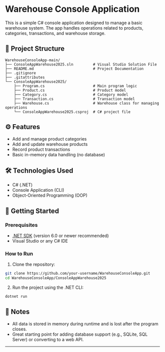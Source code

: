 # Warehouse Console Application

This is a simple C# console application designed to manage a basic warehouse system. The app handles operations related to products, categories, transactions, and warehouse storage.

## 📁 Project Structure

```
WarehouseConsoleApp-main/
├── ConsoleAppWarehouse2025.sln         # Visual Studio Solution File
├── README.md                           # Project Documentation
├── .gitignore
├── .gitattributes
└── ConsoleAppWarehouse2025/
    ├── Program.cs                      # Main program logic
    ├── Product.cs                      # Product model
    ├── Category.cs                     # Category model
    ├── Transaction.cs                  # Transaction model
    ├── Warehouse.cs                    # Warehouse class for managing operations
    └── ConsoleAppWarehouse2025.csproj  # C# project file
```

## ⚙️ Features

- Add and manage product categories
- Add and update warehouse products
- Record product transactions
- Basic in-memory data handling (no database)

## 🛠️ Technologies Used

- C# (.NET)
- Console Application (CLI)
- Object-Oriented Programming (OOP)

## 🚀 Getting Started

### Prerequisites

- [.NET SDK](https://dotnet.microsoft.com/en-us/download) (version 6.0 or newer recommended)
- Visual Studio or any C# IDE

### How to Run

1. Clone the repository:

```bash
git clone https://github.com/your-username/WarehouseConsoleApp.git
cd WarehouseConsoleApp/ConsoleAppWarehouse2025
```

2. Run the project using the .NET CLI:

```bash
dotnet run
```

## 📌 Notes

- All data is stored in memory during runtime and is lost after the program closes.
- Great starting point for adding database support (e.g., SQLite, SQL Server) or converting to a web API.

---

